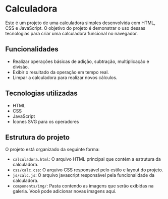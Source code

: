 # Calculadora

Este é um projeto de uma calculadora simples desenvolvida com HTML, CSS e JavaScript. O objetivo do projeto é demonstrar o uso dessas tecnologias para criar uma calculadora funcional no navegador.

## Funcionalidades

- Realizar operações básicas de adição, subtração, multiplicação e divisão.
- Exibir o resultado da operação em tempo real.
- Limpar a calculadora para realizar novos cálculos.

## Tecnologias utilizadas

- HTML
- CSS
- JavaScript
- Ícones SVG para os operadores

## Estrutura do projeto

O projeto está organizado da seguinte forma:

- `calculadora.html`: O arquivo HTML principal que contém a estrutura da calculadora.
- `css/calc.css`: O arquivo CSS responsável pelo estilo e layout do projeto.
- `js/calc.js`: O arquivo javascript responsável pela funcionalidade da calculadora.
- `components/img/`: Pasta contendo as imagens que serão exibidas na galeria. Você pode adicionar novas imagens aqui.
